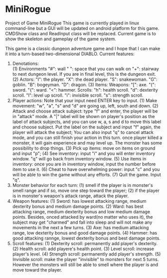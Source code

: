 # MiniRogue
Project of Game MiniRogue
This game is currently played in linux command-line but a GUI will be updated on android platform for this game. 
CMDShow class and ReadInput class will be replaced. Current game is to show the skeleton and gameplay of the game system.

This game is a classic dungeon adventure game and I hope that I can make it into a turn-based two-dimensional DIABLO. 
Current features:
1. Denotations:   
              (1) Environments
                  "#": wall
                  " ": space that you can walk on
                  "+": stairway to next dungeon level. If you are in final level, this is the dungeon exit.
              (2) Actors:
                  "I": the player.
                  "X": the dead player.
                  "S": snakewoman.
                  "G": goblin.
                  "B": bogeyman.
                  "D": dragon.
              (3) Items:
              Weapons:
                  "[": axe.
                  "(": sword.
                  "{": ward.
                  "<": hammer.
              Scrolls:
                  "h": health scroll.
                  "d": dexterity scroll.
                  "l": level up scroll.
                  "i": invisible scroll.
                  "s": strength scroll.
2. Player actions: Note that your input need ENTER key to input.
                   (1) Make movement: "w", "a", "s" and "d" are going up, left, south and down.
                   (2) Attack and choose attack subject: type "f" and enter, the player will be in "attack" mode. A "|" label will be shown on player's position as the label of attack subjects, and you can use w, a, s and d to move this label and choose subject. 
                       Put the label on the subject and input "f" again, the player will attack the subject;
                       You can also input "q" to cancel attack mode, and you can still finish your action in this turn.
                       once player killed a monster, it will gain experience and may level up. The monster has some possibility to drop things.
                   (3) Pick up items: move on items on ground and input "p";
                   (4) See inventory: input "i" and you will enter inventory window. "q" will go back from inventory window.
                   (5) Use items in inventory: once you are in inventory window, input the number before item to use it.
                   (6) Cheat to have overwhelming power: input "c" and you will be able to win the game without any efforts.
                   (7) Quit the game. Input "q".
3. Monster behavior for each turn: 
                   (1) smell if the player is in monster's smell range and if so, move one step toward the player;
                   (2) if the player is in monster's weapon's attack range, attack the player.
4. Weapon features:
                   (1) Sword: has lowest attacking range, medium dexterity bonus and medium damage points.
                   (2) Ward: has best attacking range, medium dexterity bonus and low medium damage points. Besides, onced attacked by ward(no matter who uses it), the subject may get "charmed" and fall into sleep and will not make any movements in the next a few turns.
                   (3) Axe: has medium attacking range, low dexterity bonus and good damage points.
                   (4) Hammer: has good attacking rannge, lowest dexterity bonus and best damage points.
5. Scroll features:
                   (1) Dexterity scroll: permanently add player's dexterity.
                   (2) Health scroll: add playere's health point.
                   (3) Level scroll: increase player's level.
                   (4) Strength scroll: permanently add player's strength.
                   (5) Invisible scroll: make the player "invisible" to monsters for next 5 turns. However the monsters will still be able to smell where the player is and move toward the player.
                   
